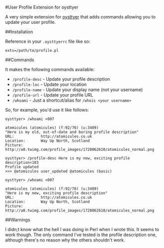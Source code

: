 #User Profile Extension for oysttyer

A very simple extension for [oysttyer](https://github.com/oysttyer/oysttyer) that adds commands allowing you to update your user profile.

##Installation

Reference in your `.oysttyerrc` file like so:

	exts=/path/to/profile.pl

##Commands

It makes the following commands available:

- `/profile-desc` - Update your profile description
- `/profile-loc` - Update your location 
- `/profile-name` - Update your display name (not your username)
- `/profile-url` - Update your profile URL
- `/whoami` - Just a shortcut/alias for `/whois <your username>`

So, for example, you'd use it like follows:

	oysttyer> /whoami <007  

	atomicules (atomicules) (f:92/76) (u:3409) 
	"Here is my old, out-of-date and boring profile description"
	URL:            http://atomicules.co.uk
	Location:       Way Up North, Scotland
	Picture:        http://a0.twimg.com/profile_images/1728062610/atomicules_normal.png

	oysttyer> /profile-desc Here is my new, exciting profile description<103  
	Profile updated 
	>>> @atomicules user_updated @atomicules (basic)  

	oysttyer> /whoami <007  

	atomicules (atomicules) (f:92/76) (u:3409) 
	"Here is my new, exciting profile description"
	URL:            http://atomicules.co.uk
	Location:       Way Up North, Scotland
	Picture:        http://a0.twimg.com/profile_images/1728062610/atomicules_normal.png

##Warnings

I didn;t know what the hell I was doing in Perl when I wrote this. It seems to work though. The only command I've tested is the profile description one, although there's no reason why the others shouldn't work.
